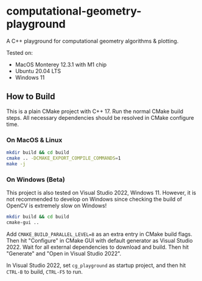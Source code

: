 # computational-geometry-playground

A C++ playground for computational geometry algorithms &amp; plotting.

Tested on:

* MacOS Monterey 12.3.1 with M1 chip
* Ubuntu 20.04 LTS
* Windows 11

## How to Build

This is a plain CMake project with C++ 17. Run the normal CMake build steps. All necessary dependencies should be resolved in CMake configure time.

### On MacOS & Linux

```bash
mkdir build && cd build
cmake .. -DCMAKE_EXPORT_COMPILE_COMMANDS=1
make -j
```

### On Windows (Beta)

This project is also tested on Visual Studio 2022, Windows 11. However, it is not recommended to develop on Windows since checking the build of OpenCV is extremely slow on Windows!

```bash
mkdir build && cd build
cmake-gui ..
```

Add `CMAKE_BUILD_PARALLEL_LEVEL=8` as an extra entry in CMake build flags. Then hit "Configure" in CMake GUI with default generator as Visual Studio 2022. Wait for all external dependencies to download and build. Then hit "Generate" and "Open in Visual Studio 2022".

In Visual Studio 2022, set `cg_playground` as startup project, and then hit `CTRL-B` to build, `CTRL-F5` to run.
